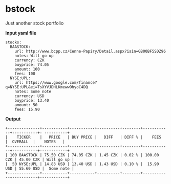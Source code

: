 # bstock
Just another stock portfolio

**Input yaml file**

    stocks:
      BAASTOCK:
        url: http://www.bcpp.cz/Cenne-Papiry/Detail.aspx?isin=GB00BF5SDZ96
        notes: Will go up
        currency: CZK
        buyprice: 74.05
        amount: 100
        fees: 100
      NYSE:UPL:
        url: https://www.google.com/finance?q=NYSE:UPL&ei=TsXYVJDHLKmewwOhyoC4DQ
        notes: Some note
        currency: USD
        buyprice: 13.40
        amount: 50
        fees: 15.90

**Output**

    +--------------+-----------+-----------+----------+--------+------------+-----------+- ----------+
    |    TICKER    |   PRICE   | BUY PRICE |   DIFF   | DIFF % |    FEES    |  OVERALL  |    NOTES   |
    +--------------+-----------+-----------+----------+--------+------------+-----------+------------+
    | 100 BAASTOCK | 75.50 CZK | 74.05 CZK | 1.45 CZK | 0.02 % | 100.00 CZK | 45.00 CZK | Will go up |
    |  50 NYSE:UPL | 14.83 USD | 13.40 USD | 1.43 USD | 0.10 % |  15.90 USD | 55.60 USD |  Some note |
    +--------------+-----------+-----------+----------+--------+------------+-----------+------------+
    
